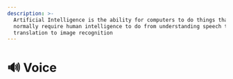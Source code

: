 ```yaml
---
description: >-
  Artificial Intelligence is the ability for computers to do things that
  normally require human intelligence to do from understanding speech to
  translation to image recognition
---
```


# 🔊 Voice

